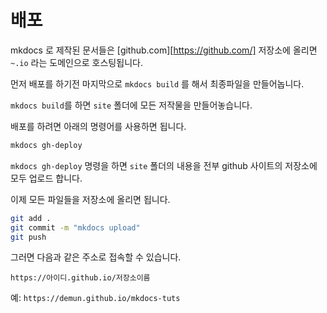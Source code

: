 # 배포

mkdocs 로 제작된 문서들은 [github.com][https://github.com/] 저장소에 올리면 `~.io` 라는 도메인으로 호스팅됩니다.

먼저 배포를 하기전 마지막으로 `mkdocs build` 를 해서 최종파일을 만들어놉니다.

`mkdocs build`를 하면 `site` 폴더에 모든 저작물을 만들어놓습니다.

배포를 하려면 아래의 명령어를 사용하면 됩니다.

```sh
mkdocs gh-deploy
```

`mkdocs gh-deploy` 명령을 하면 `site` 폴더의 내용을 전부 github 사이트의 저장소에 모두 업로드 합니다.

이제 모든 파일들을 저장소에 올리면 됩니다.

```sh
git add .
git commit -m "mkdocs upload"
git push
```

그러면 다음과 같은 주소로 접속할 수 있습니다.

`https://아이디.github.io/저장소이름` 

예: `https://demun.github.io/mkdocs-tuts` 